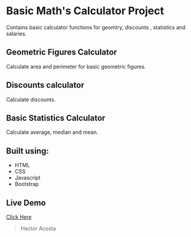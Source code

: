 # Basic Math's Calculator Project

Contains basic calculator functions for geomtry, discounts , statistics and salaries.

## Geometric Figures Calculator

Calculate area and perimeter for basic geometric figures.

## Discounts calculator

Calculate discounts.

## Basic Statistics Calculator

Calculate average, median and mean.

## Built using: 

- HTML
- CSS
- Javascript
- Bootstrap

## Live Demo
[Click Here](https://thunderprocode.github.io/Basic-Maths-Calculator/)

> Hector Acosta 
